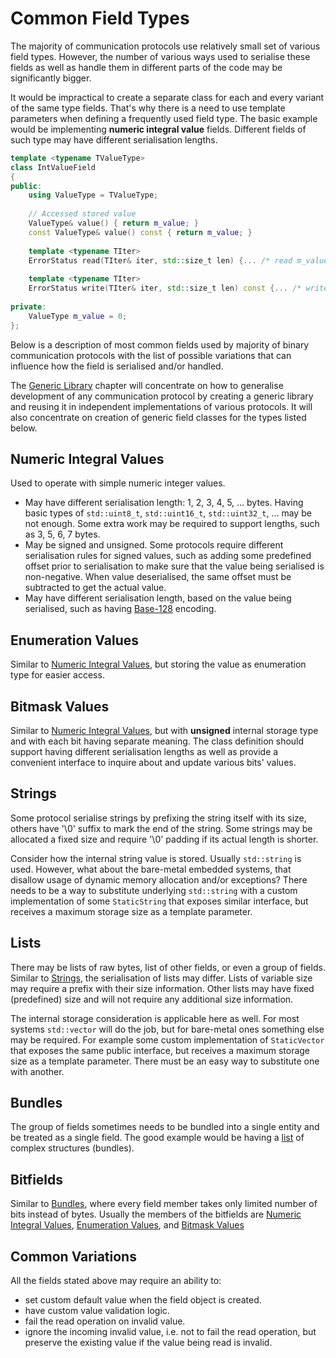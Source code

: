 # Common Field Types

The majority of communication protocols use relatively small set of various
field types. However, the number of various ways used to serialise these fields
as well as handle them in different parts of the code may be significantly bigger.

It would be impractical to create a separate class for each and every variant
of the same type fields. That's why there is a need to use template parameters
when defining a frequently used field type. The basic example would be implementing
**numeric integral value** fields. Different fields of such type may have
different serialisation lengths.
```cpp
template <typename TValueType>
class IntValueField
{
public:
    using ValueType = TValueType;
    
    // Accessed stored value
    ValueType& value() { return m_value; }
    const ValueType& value() const { return m_value; }
    
    template <typename TIter>
    ErrorStatus read(TIter& iter, std::size_t len) {... /* read m_value */ }
    
    template <typename TIter>
    ErrorStatus write(TIter& iter, std::size_t len) const {... /* write m_value */ }
    
private:
    ValueType m_value = 0;    
};
```

Below is a description of most common fields used by majority of 
binary communication protocols with the list of possible variations that can
influence how the field is serialised and/or handled. 

The [Generic Library](../library/head.md) chapter will
concentrate on how to generalise development of any communication protocol by
creating a generic library and reusing it in independent implementations of
various protocols. It will also concentrate on creation of generic field 
classes for the types listed below.

## Numeric Integral Values

Used to operate with simple numeric integer values.

- May have different serialisation length: 1, 2, 3, 4, 5, ... bytes. Having
basic types of `std::uint8_t`, `std::uint16_t`, `std::uint32_t`, ... may be
not enough. Some extra work may be required to support lengths, such as 3, 5, 6,
7 bytes.
- May be signed and unsigned. Some protocols require different serialisation rules
for signed values, such as adding some predefined offset prior
to serialisation to make sure that the value being serialised is non-negative. When
value deserialised, the same offset must be subtracted to get the actual value.
- May have different serialisation length, based on the value being serialised,
such as having [Base-128](https://en.wikipedia.org/wiki/Variable-length_quantity)
encoding.

## Enumeration Values

Similar to [Numeric Integral Values](#numeric-integral-values), but storing
the value as enumeration type for easier access.

## Bitmask Values

Similar to [Numeric Integral Values](#numeric-integral-values), but with 
**unsigned** internal storage type and with each bit having separate meaning. 
The class definition should support having different serialisation lengths as
well as provide a convenient interface to inquire about and update various bits'
values.

## Strings

Some protocol serialise strings by prefixing the string itself with its size,
others have '\0' suffix to mark the end of the string. 
Some strings may be allocated a fixed size and require
'\0' padding if its actual length is shorter.

Consider how the internal string value is stored. Usually `std::string` is used.
However, what about the bare-metal embedded systems, that disallow usage of
dynamic memory allocation and/or exceptions? There needs to be a way to substitute
underlying `std::string` with a custom implementation of some `StaticString`
that exposes similar interface, but receives a maximum storage size as a template
parameter.

## Lists

There may be lists of raw bytes, list of other fields, or even a group of fields.
Similar to [Strings](#strings), the serialisation of lists may differ. Lists of
variable size may require a prefix with their size information. Other lists
may have fixed (predefined) size and will not require any additional size
information.

The internal storage consideration is applicable here as well. For most systems
`std::vector` will do the job, but for bare-metal ones something else may be 
required. For example some custom implementation of `StaticVector` that exposes
the same public interface, but receives a maximum storage size as a template parameter.
There must be an easy way to substitute one with another.

## Bundles

The group of fields sometimes needs to be bundled into a single entity and
be treated as a single field. The good example would be having a [list](#lists)
of complex structures (bundles).

## Bitfields

Similar to [Bundles](#bundles), where every field member takes only limited 
number of bits instead of bytes. Usually the members of the bitfields are
[Numeric Integral Values](#numeric-integral-values), 
[Enumeration Values](#enumeration-values), and
[Bitmask Values](#bitmask-values)

## Common Variations

All the fields stated above may require an ability to:

- set custom default value when the field object is created.
- have custom value validation logic.
- fail the read operation on invalid value.
- ignore the incoming invalid value, i.e. not to fail the read operation, but
preserve the existing value if the value being read is invalid.
